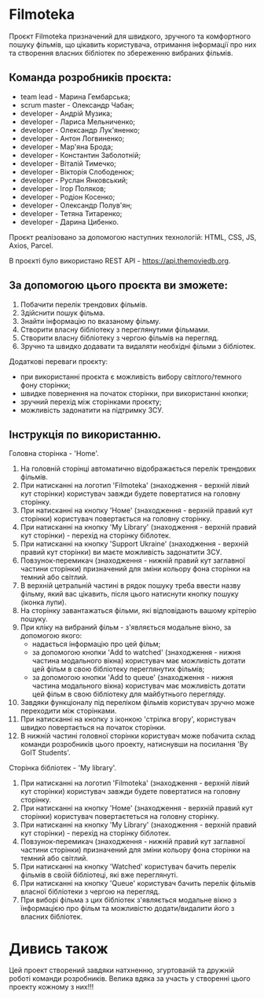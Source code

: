 # Filmoteka

Проєкт Filmoteka призначений для швидкого, зручного та комфортного пошуку
фільмів, що цікавить користувача, отримання інформації про них та створення
власних бібліотек по збереженню вибраних фільмів.

## Команда розробників проєкта:

- team lead - Марина Гембарська;
- scrum master - Олександр Чабан;
- developer - Андрій Музика;
- developer - Лариса Мельниченко;
- developer - Олександр Лук'яненко;
- developer - Антон Логвиненко;
- developer - Мар'яна Брода;
- developer - Константин Заболотній;
- developer - Віталій Тимечко;
- developer - Вікторія Слободенюк;
- developer - Руслан Янковський;
- developer - Ігор Поляков;
- developer - Родіон Косенко;
- developer - Олександр Полув'ян;
- developer - Тетяна Титаренко;
- developer - Дарина Цибенко.

Проєкт реалізовано за допомогою наступних технологій: HTML, CSS, JS, Axios,
Parcel.

В проєкті було використано REST API - https://api.themoviedb.org.

## За допомогою цього проєкта ви зможете:

1. Побачити перелік трендових фільмів.
2. Здійснити пошук фільма.
3. Знайти інформацію по вказаному фільму.
4. Створити власну бібліотеку з переглянутими фільмами.
5. Створити власну бібліотеку з чергою фільмів на перегляд.
6. Зручно та швидко додавати та видаляти необхідні фільми з бібліотек.

Додаткові переваги проєкту:

- при використанні проєкта є можливість вибору світлого/темного фону сторінки;
- швидке повернення на початок сторінки, при використанні кнопки;
- зручний перехід між сторінками проєкту;
- можливість задонатити на підтримку ЗСУ.

## Інструкція по використанню.

Головна сторінка - 'Home'.

1. На головній сторінці автоматично відображається перелік трендових фільмів.
2. При натисканні на логотип 'Filmoteka' (знаходження - верхній лівий кут
   сторінки) користувач завжди будете повертатися на головну сторінку.
3. При натисканні на кнопку 'Номе' (знаходження - верхній правий кут сторінки)
   користувач повертається на головну сторінку.
4. При натисканні на кнопку 'My Library' (знаходження - верхній правий кут
   сторінки) - перехід на сторінку біблотек.
5. При натисканні на кнопку 'Support Ukraine' (знаходження - верхній правий кут
   сторінки) ви маєте можливість задонатити ЗСУ.
6. Повзунок-перемикач (знаходження - нижній правий кут заглавної частини
   сторінки) призначений для зміни кольору фона сторінки на темний або світлий.
7. В верхній цетральній частині в рядок пошуку треба ввести назву фільму, який
   вас цікавить, після цього натиснути кнопку пошуку (іконка лупи).
8. На сторінку завантажаться фільми, які відповідають вашому крітерію пошуку.
9. При кліку на вибраний фільм - з'являється модальне вікно, за допомогою якого:
   - надається інформацію про цей фільм;
   - за допомогою кнопки 'Add to watched' (знаходження - нижня частина
     модального вікна) користувач має можливість дотати цей фільм в свою
     бібліотеку переглянутих фільмів;
   - за допомогою кнопки 'Add to queue' (знаходження - нижня частина модального
     вікна) користувач має можливість дотати цей фільм в свою бібліотеку для
     майбутнього перегляду.
10. Завдяки функціоналу під переліком фільмів користувач зручно може переходити
    між сторінками.
11. При натисканні на кнопку з іконкою 'стрілка вгору', користувач швидко
    повертається на початок сторінки.
12. В нижній частині головної сторінки користувач може побачита склад команди
    розробників цього проекту, натиснувши на посилання 'By GoIT Students'.

Сторінка бібліотек - 'My library'.

1. При натисканні на логотип 'Filmoteka' (знаходження - верхній лівий кут
   сторінки) користувач завжди будете повертатися на головну сторінку.
2. При натисканні на кнопку 'Номе' (знаходження - верхній правий кут сторінки)
   користувач повертаєтеться на головну сторінку.
3. При натисканні на кнопку 'My Library' (знаходження - верхній правий кут
   сторінки) - перехід на сторінку біблотек.
4. Повзунок-перемикач (знаходження - нижній правий кут заглавної частини
   сторінки) призначений для зміни кольору фона сторінки на темний або світлий.
5. При натисканні на кнопку 'Watched' користувач бачить перелік фільмів в своїй
   бібліотеці, які вже переглянуті.
6. При натисканні на кнопку 'Queue' користувач бачить перелік фільмів власнoї
   бібліотеки з чергою на перегляд.
7. При виборі фільма з цих бібліотек з'являється модальне вікно з їнформацією
   про фільм та можливістю додати/видалити його з власних бібліотек.

# Дивись також

Цей проект створений завдяки натхненню, згуртованій та дружній роботі команди
розробників. Велика вдяка за участь у створенні цього проекту кожному з них!!!

